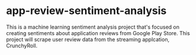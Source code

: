 # app-review-sentiment-analysis
This is a machine learning sentiment analysis project that's focused on creating sentiments about application reviews from Google Play Store. This project will scrape user review data from the streaming applcation, CrunchyRoll.
